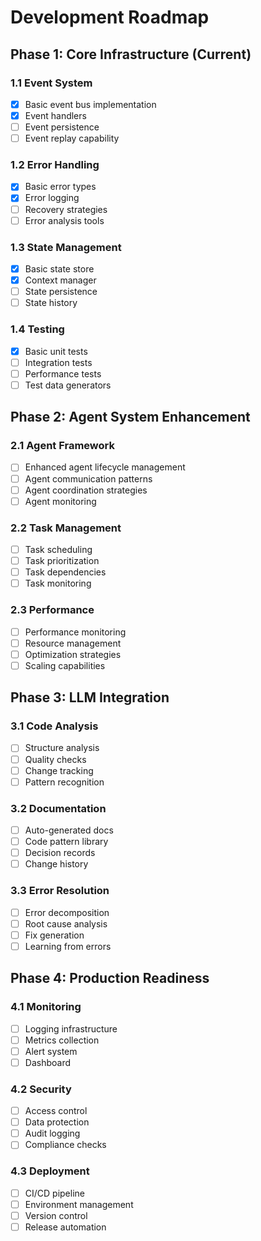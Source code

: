# Development Roadmap

## Phase 1: Core Infrastructure (Current)

### 1.1 Event System
- [x] Basic event bus implementation
- [x] Event handlers
- [ ] Event persistence
- [ ] Event replay capability

### 1.2 Error Handling
- [x] Basic error types
- [x] Error logging
- [ ] Recovery strategies
- [ ] Error analysis tools

### 1.3 State Management
- [x] Basic state store
- [x] Context manager
- [ ] State persistence
- [ ] State history

### 1.4 Testing
- [x] Basic unit tests
- [ ] Integration tests
- [ ] Performance tests
- [ ] Test data generators

## Phase 2: Agent System Enhancement

### 2.1 Agent Framework
- [ ] Enhanced agent lifecycle management
- [ ] Agent communication patterns
- [ ] Agent coordination strategies
- [ ] Agent monitoring

### 2.2 Task Management
- [ ] Task scheduling
- [ ] Task prioritization
- [ ] Task dependencies
- [ ] Task monitoring

### 2.3 Performance
- [ ] Performance monitoring
- [ ] Resource management
- [ ] Optimization strategies
- [ ] Scaling capabilities

## Phase 3: LLM Integration

### 3.1 Code Analysis
- [ ] Structure analysis
- [ ] Quality checks
- [ ] Change tracking
- [ ] Pattern recognition

### 3.2 Documentation
- [ ] Auto-generated docs
- [ ] Code pattern library
- [ ] Decision records
- [ ] Change history

### 3.3 Error Resolution
- [ ] Error decomposition
- [ ] Root cause analysis
- [ ] Fix generation
- [ ] Learning from errors

## Phase 4: Production Readiness

### 4.1 Monitoring
- [ ] Logging infrastructure
- [ ] Metrics collection
- [ ] Alert system
- [ ] Dashboard

### 4.2 Security
- [ ] Access control
- [ ] Data protection
- [ ] Audit logging
- [ ] Compliance checks

### 4.3 Deployment
- [ ] CI/CD pipeline
- [ ] Environment management
- [ ] Version control
- [ ] Release automation

